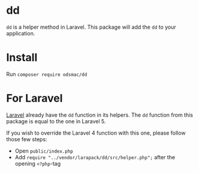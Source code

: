 # dd
`dd` is a helper method in Laravel. This package will add the `dd` to your application.

# Install
Run `composer require odsmac/dd`

# For Laravel
[Laravel](http://laravel.com) already have the `dd` function in its helpers.
The `dd` function from this package is equal to the one in Laravel 5.

If you wish to override the Laravel 4 function with this one, please follow those few steps:
- Open `public/index.php`
- Add `require "../vendor/larapack/dd/src/helper.php";` after the opening `<?php`-tag
